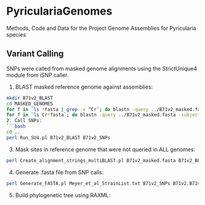 # PyriculariaGenomes
Methods, Code and Data for the Project Genome Assemblies for Pyricularia species
## Variant Calling
SNPs were called from masked genome alignments using the StrictUnique4 module from iSNP caller.
1. BLAST masked reference genome against assemblies:
```bash
mkdir B71v2_BLAST
cd MASKED_GENOMES
for f in `ls *fasta | grep -v ^Cr`; do blastn -query ../B71v2_masked.fasta -subject $f -evalue 1e-20 -max_target_seqs 20000 -outfmt '6 qseqid sseqid qstart qend sstart send btop' > ../B71v2_BLAST/B71v2.${f/_*/}.BLAST
for f in `ls Cr*fasta`; do blastn -query ../B71v2_masked.fasta -subject $f -evalue 1e-20 -max_target_seqs 20000 -outfmt '6 qseqid sseqid qstart qend sstart send btop' > ../B71v2_BLAST/B71v2.${f/_*/}.BLAST
2. Call SNPs:
```bash
cd ..
perl Run_SU4.pl B71v2_BLAST B71v2_SNPs
```
3. Mask sites in reference genome that were not queried in ALL genomes:
```bash
perl Create_alignment_strings_multiBLAST.pl B71v2_masked.fasta B71v2_BLAST
```
4. Generate .fasta file from SNP calls:
```bash
perl Generate_FASTA.pl Meyer_et_al_StrainList.txt B71v2_SNPs B71v2.B71v2_BLAST_alignments
```
5. Build phylogenetic tree using RAXML:
